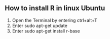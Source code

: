 ## How to install R in linux Ubuntu

1. Open the Terminal by entering ctrl+alt+T
2. Enter sudo apt-get update
3. Enter sudo apt-get install r-base


